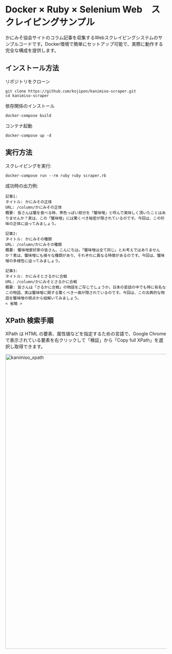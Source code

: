 # Docker × Ruby × Selenium Web　スクレイピングサンプル
かにみそ協会サイトのコラム記事を収集するWebスクレイピングシステムのサンプルコードです。Docker環境で簡単にセットアップ可能で、実際に動作する完全な構成を提供します。

## インストール方法

リポジトリをクローン
```
git clone https://github.com/kojipon/kanimiso-scraper.git
cd kanimiso-scraper
```

依存関係のインストール
```
docker-compose build
```

コンテナ起動
```
docker-compose up -d
```

## 実行方法

スクレイピングを実行:
```
docker-compose run --rm ruby ruby scraper.rb
```

成功時の出力例:
```
記事1:
タイトル: かにみその正体
URL: /column/かにみその正体
概要: 皆さんは蟹を食べる時、茶色っぽい部分を「蟹味噌」と呼んで美味しく頂いたことはありませんか？実は、この「蟹味噌」には驚くべき秘密が隠されているのです。今回は、この珍味の正体に迫ってみましょう。

記事2:
タイトル: かにみその種類 
URL: /column/かにみその種類
概要: 蟹味噌愛好家の皆さん、こんにちは。「蟹味噌は全て同じ」とお考えではありませんか？実は、蟹味噌にも様々な種類があり、それぞれに異なる特徴があるのです。今回は、蟹味噌の多様性に迫ってみましょう。

記事3:
タイトル: かにみそとさるかに合戦
URL: /column/かにみそとさるかに合戦
概要: 皆さんは「さるかに合戦」の物語をご存じでしょうか。日本の昔話の中でも特に有名なこの物語、実は蟹味噌に関する驚くべき一面が隠されているのです。今回は、この古典的な物語を蟹味噌の視点から紐解いてみましょう。
< 省略 >
```

## XPath 検索手順
XPath は HTML の要素、属性値などを指定するための言語で、Google Chrome で表示されている要素を右クリックして「検証」から「Copy full XPath」を選択し取得できます。

<img width="919" alt="kanimiso_xpath" src="https://github.com/user-attachments/assets/40515ec5-ffac-4f3e-878b-19b9926c789f" />

